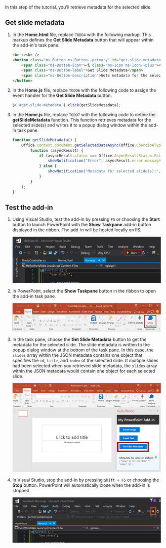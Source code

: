 In this step of the tutorial, you'll retrieve metadata for the selected slide.

## Get slide metadata

1. In the **Home.html** file, replace `TODO4` with the following markup. This markup defines the **Get Slide Metadata** button that will appear within the add-in's task pane.

    ```html
    <br /><br />
    <button class="ms-Button ms-Button--primary" id="get-slide-metadata">
        <span class="ms-Button-icon"><i class="ms-Icon ms-Icon--plus"></i></span>
        <span class="ms-Button-label">Get Slide Metadata</span>
        <span class="ms-Button-description">Gets metadata for the selected slide(s).</span>
    </button>
    ```

2. In the **Home.js** file, replace `TODO6` with the following code to assign the event handler for the **Get Slide Metadata** button.

    ```js
    $('#get-slide-metadata').click(getSlideMetadata);
    ```

3. In the **Home.js** file, replace `TODO7` with the following code to define the **getSlideMetadata** function. This function retrieves metadata for the selected slide(s) and writes it to a popup dialog window within the add-in task pane.

    ```js
    function getSlideMetadata() {
        Office.context.document.getSelectedDataAsync(Office.CoercionType.SlideRange,
            function (asyncResult) {
                if (asyncResult.status === Office.AsyncResultStatus.Failed) {
                    showNotification("Error", asyncResult.error.message);
                } else {
                    showNotification("Metadata for selected slide(s):", JSON.stringify(asyncResult.value), null, 2);
                }
            }
        );
    }
    ```

## Test the add-in

1. Using Visual Studio, test the add-in by pressing `F5` or choosing the **Start** button to launch PowerPoint with the **Show Taskpane** add-in button displayed in the ribbon. The add-in will be hosted locally on IIS.

    ![A screenshot of Visual Studio with the Start button highlighted](../images/powerpoint-tutorial-start.png)

2. In PowerPoint, select the **Show Taskpane** button in the ribbon to open the add-in task pane.

    ![A screenshot of Visual Studio with the Show Taskpane button highlighted in the Home ribbon](../images/powerpoint-tutorial-show-taskpane-button.png)

3. In the task pane, choose the **Get Slide Metadata** button to get the metadata for the selected slide. The slide metadata is written to the popup dialog window at the bottom of the task pane. In this case, the `slides` array within the JSON metadata contains one object that specifies the `id`, `title`, and `index` of the selected slide. If multiple slides had been selected when you retrieved slide metadata, the `slides` array within the JSON metadata would contain one object for each selected slide.

    ![A screenshot of PowerPoint add-in with the Get Slide Metadata button highlighted](../images/powerpoint-tutorial-get-slide-metadata.png)

4. In Visual Studio, stop the add-in by pressing `Shift + F5` or choosing the **Stop** button. PowerPoint will automatically close when the add-in is stopped.

    ![A screenshot of Visual Studio with the Stop button highlighted](../images/powerpoint-tutorial-stop.png)
